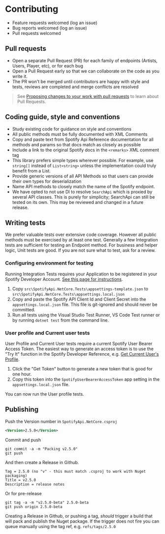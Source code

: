 # Contributing

* Feature requests welcomed (log an issue)
* Bug reports welcomed (log an issue)
* Pull requests welcomed

## Pull requests

* Open a separate Pull Request (PR) for each family of endpoints (Artists, Users, Player, etc), or for 
  each bug
* Open a Pull Request early so that we can collaborate on the code as you write it. 
* The PR won't be merged until contributors are happy with style and tests, reviews are completed and merge conflicts are resolved

> See [Proposing changes to your work with pull requests](https://help.github.com/en/github/collaborating-with-issues-and-pull-requests/proposing-changes-to-your-work-with-pull-requests)
> to learn about Pull Requests.

## Coding guide, style and conventions

* Study existing code for guidance on style and conventions
* All public methods must be fully documented with XML Comments
* Copy and paste text from Spotify Api Reference documentation for all methods and params so that docs
  match as closely as possible
* Include a link to the original Spotify docs in the `<remarks>` XML comment tag
* This library prefers simple types wherever possible. For example, use `string[]` instead of `List<string>`
  unless the implementation could truly benefit from a List.
* Provide generic versions of all API Methods so that users can provide their own types for deserialization
* Name API methods to closely match the name of the Spotify endpoint.
* We have opted to not use DI to resolve `SearchApi` which is proxied by several API classes. This is
  purely for simplicity; SearchApi can still be tested on its own. This may be reviewed and changed
  in a future release. 

## Writing tests

We prefer valuable tests over extensive code coverage. However all public methods must be exercised
by at least one test. Generally a few Integration tests are sufficient for testing an Endpoint method. 
For business and helper logic, Unit tests are good. If you are not sure what to test, ask for a review.

### Configuring environment for testing

Running Integration Tests requires your Application to be registered in your Spotify Developer Account.
[See this page for instructions](https://developer.spotify.com/documentation/general/guides/app-settings/).

1. Copy `src\SpotifyApi.NetCore.Tests\appsettings-template.json` to `src\SpotifyApi.NetCore.Tests\appsettings.local.json`
2. Copy and paste the Spotify API Client Id and Client Secret into the `appsettings.local.json` file.
   This file is git-ignored and should never be committed.
3. Run all tests using the Visual Studio Test Runner, VS Code Test runner or by running `dotnet test`
   from the command line.

### User profile and Current user tests

User Profile and Current User tests require a current Spotify User Bearer Access Token. The easiest
way to generate an access token is to use the "Try It" function in the Spotify Developer Reference, 
e.g. [Get Current User's Profile](https://developer.spotify.com/console/get-current-user/). 

1. Click the "Get Token" button to generate a new token that is good for one hour. 
1. Copy this token into the `SpotifyUserBearerAccessToken` app setting in the `appsettings.local.json`
   file.

You can now run the User profile tests.

## Publishing

Push the Version number in `SpotifyApi.NetCore.csproj`

```xml
<Version>2.5.0</Version>
```

Commit and push

    git commit -a -m "Packing v2.5.0"
    git push

And then create a Release in Github.

    Tag = 2.5.0 (no "v" - this must match .csproj to work with Nuget packaging)
    Title = v2.5.0
    Description = release notes

Or for pre-release

    git tag -a -m "v2.5.0-beta" 2.5.0-beta
    git push origin 2.5.0-beta

Creating a Release in Github, or pushing a tag, _should_ trigger a build that will pack and publish
the Nuget package. If the trigger does not fire you can queue manually using the tag ref, e.g. `refs/tags/2.5.0`
